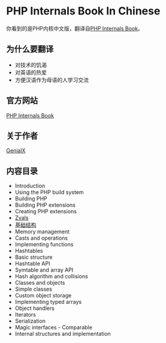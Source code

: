 # PHP Internals Book In Chinese
你看到的是PHP内核中文版，翻译自[PHP Internals Book](http://www.phpinternalsbook.com/index.html)。

## 为什么要翻译
 - 对技术的饥渴
 - 对英语的热爱
 - 方便汉语作为母语的人学习交流

## 官方网站
[PHP Internals Book](http://www.phpinternalsbook.com/index.html)

## 关于作者
[GenialX](http://blog.ihuxu.com/about-me)

## 内容目录
 - Introduction
 - Using the PHP build system
  - Building PHP
  - Building PHP extensions
 - Creating PHP extensions
 - [Zvals](https://github.com/GenialX/php-internals-book-in-chinese/blob/master/zvals.md)
  - [基础结构](https://github.com/GenialX/php-internals-book-in-chinese/blob/master/zvals/basic_structure.md)
  - Memory management
  - Casts and operations
 - Implementing functions
 - Hashtables
  - Basic structure
  - Hashtable API
  - Symtable and array API
  - Hash algorithm and collisions
 - Classes and objects
  - Simple classes
  - Custom object storage
  - Implementing typed arrays
  - Object handlers
  - Iterators
  - Serialization
  - Magic interfaces - Comparable
  - Internal structures and implementation

